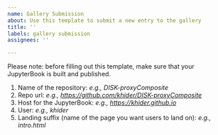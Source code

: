 ```yaml
---
name: Gallery Submission
about: Use this template to submit a new entry to the gallery
title: ''
labels: gallery submission
assignees: ''

---
```


Please note: before filling out this template, make sure that your JupyterBook is built and published.

1. Name of the repository: *e.g., DISK-proxyComposite*
2. Repo url: *e.g., https://github.com/khider/DISK-proxyComposite*
3. Host for the JupyterBook: *e.g., https://khider.github.io*
4. User: *e.g., khider*
5. Landing suffix (name of the page you want users to land on): *e.g., intro.html*

